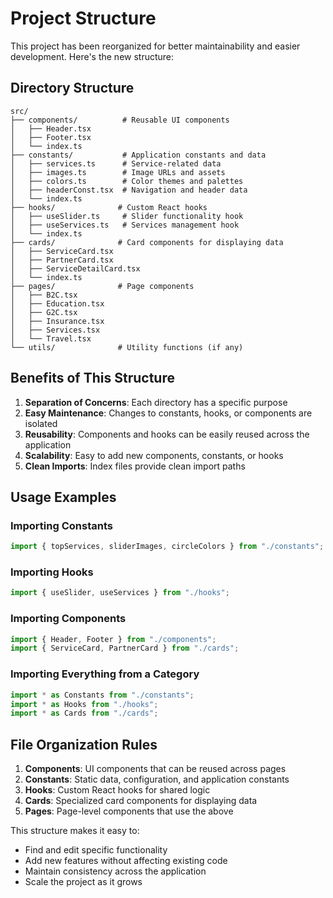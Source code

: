 # Project Structure

This project has been reorganized for better maintainability and easier development. Here's the new structure:

## Directory Structure

```
src/
├── components/          # Reusable UI components
│   ├── Header.tsx
│   ├── Footer.tsx
│   └── index.ts
├── constants/           # Application constants and data
│   ├── services.ts      # Service-related data
│   ├── images.ts        # Image URLs and assets
│   ├── colors.ts        # Color themes and palettes
│   ├── headerConst.tsx  # Navigation and header data
│   └── index.ts
├── hooks/              # Custom React hooks
│   ├── useSlider.ts     # Slider functionality hook
│   ├── useServices.ts   # Services management hook
│   └── index.ts
├── cards/              # Card components for displaying data
│   ├── ServiceCard.tsx
│   ├── PartnerCard.tsx
│   ├── ServiceDetailCard.tsx
│   └── index.ts
├── pages/              # Page components
│   ├── B2C.tsx
│   ├── Education.tsx
│   ├── G2C.tsx
│   ├── Insurance.tsx
│   ├── Services.tsx
│   └── Travel.tsx
└── utils/              # Utility functions (if any)
```

## Benefits of This Structure

1. **Separation of Concerns**: Each directory has a specific purpose
2. **Easy Maintenance**: Changes to constants, hooks, or components are isolated
3. **Reusability**: Components and hooks can be easily reused across the application
4. **Scalability**: Easy to add new components, constants, or hooks
5. **Clean Imports**: Index files provide clean import paths

## Usage Examples

### Importing Constants

```typescript
import { topServices, sliderImages, circleColors } from "./constants";
```

### Importing Hooks

```typescript
import { useSlider, useServices } from "./hooks";
```

### Importing Components

```typescript
import { Header, Footer } from "./components";
import { ServiceCard, PartnerCard } from "./cards";
```

### Importing Everything from a Category

```typescript
import * as Constants from "./constants";
import * as Hooks from "./hooks";
import * as Cards from "./cards";
```

## File Organization Rules

1. **Components**: UI components that can be reused across pages
2. **Constants**: Static data, configuration, and application constants
3. **Hooks**: Custom React hooks for shared logic
4. **Cards**: Specialized card components for displaying data
5. **Pages**: Page-level components that use the above

This structure makes it easy to:

- Find and edit specific functionality
- Add new features without affecting existing code
- Maintain consistency across the application
- Scale the project as it grows




